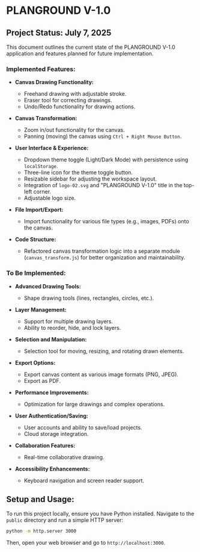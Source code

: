 # PLANGROUND V-1.0

## Project Status: July 7, 2025

This document outlines the current state of the PLANGROUND V-1.0 application and features planned for future implementation.

### Implemented Features:

*   **Canvas Drawing Functionality:**
    *   Freehand drawing with adjustable stroke.
    *   Eraser tool for correcting drawings.
    *   Undo/Redo functionality for drawing actions.

*   **Canvas Transformation:**
    *   Zoom in/out functionality for the canvas.
    *   Panning (moving) the canvas using `Ctrl + Right Mouse Button`.

*   **User Interface & Experience:**
    *   Dropdown theme toggle (Light/Dark Mode) with persistence using `localStorage`.
    *   Three-line icon for the theme toggle button.
    *   Resizable sidebar for adjusting the workspace layout.
    *   Integration of `logo-02.svg` and "PLANGROUND V-1.0" title in the top-left corner.
    *   Adjustable logo size.

*   **File Import/Export:**
    *   Import functionality for various file types (e.g., images, PDFs) onto the canvas.

*   **Code Structure:**
    *   Refactored canvas transformation logic into a separate module (`canvas_transform.js`) for better organization and maintainability.

### To Be Implemented:

*   **Advanced Drawing Tools:**
    *   Shape drawing tools (lines, rectangles, circles, etc.).

*   **Layer Management:**
    *   Support for multiple drawing layers.
    *   Ability to reorder, hide, and lock layers.

*   **Selection and Manipulation:**
    *   Selection tool for moving, resizing, and rotating drawn elements.

*   **Export Options:**
    *   Export canvas content as various image formats (PNG, JPEG).
    *   Export as PDF.

*   **Performance Improvements:**
    *   Optimization for large drawings and complex operations.

*   **User Authentication/Saving:**
    *   User accounts and ability to save/load projects.
    *   Cloud storage integration.

*   **Collaboration Features:**
    *   Real-time collaborative drawing.

*   **Accessibility Enhancements:**
    *   Keyboard navigation and screen reader support.

## Setup and Usage:

To run this project locally, ensure you have Python installed. Navigate to the `public` directory and run a simple HTTP server:

```bash
python -m http.server 3000
```

Then, open your web browser and go to `http://localhost:3000`.
